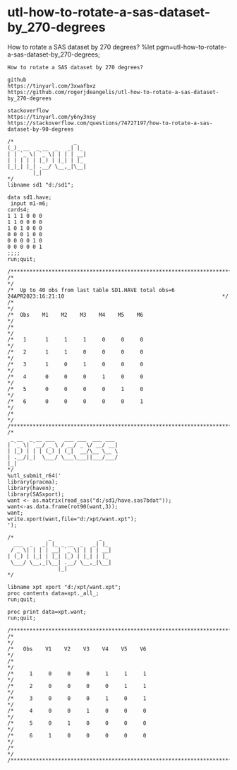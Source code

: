 # utl-how-to-rotate-a-sas-dataset-by_270-degrees
How to rotate a SAS dataset by 270 degrees? 
    %let pgm=utl-how-to-rotate-a-sas-dataset-by_270-degrees;

    How to rotate a SAS dataset by 270 degrees?

    github
    https://tinyurl.com/3xwafbxz
    https://github.com/rogerjdeangelis/utl-how-to-rotate-a-sas-dataset-by_270-degrees

    stackoverflow
    https://tinyurl.com/y6ny3nsy
    https://stackoverflow.com/questions/74727197/how-to-rotate-a-sas-dataset-by-90-degrees

    /*                   _
    (_)_ __  _ __  _   _| |_
    | | `_ \| `_ \| | | | __|
    | | | | | |_) | |_| | |_
    |_|_| |_| .__/ \__,_|\__|
            |_|
    */
    libname sd1 "d:/sd1";

    data sd1.have;
     input m1-m6;
    cards4;
    1 1 1 0 0 0
    1 1 0 0 0 0
    1 0 1 0 0 0
    0 0 0 1 0 0
    0 0 0 0 1 0
    0 0 0 0 0 1
    ;;;;
    run;quit;

    /**************************************************************************************************************************/
    /*                                                                                                                        */
    /*  Up to 40 obs from last table SD1.HAVE total obs=6 24APR2023:16:21:10                                                  */
    /*                                                                                                                        */
    /*  Obs    M1    M2    M3    M4    M5    M6                                                                               */
    /*                                                                                                                        */
    /*   1      1     1     1     0     0     0                                                                               */
    /*   2      1     1     0     0     0     0                                                                               */
    /*   3      1     0     1     0     0     0                                                                               */
    /*   4      0     0     0     1     0     0                                                                               */
    /*   5      0     0     0     0     1     0                                                                               */
    /*   6      0     0     0     0     0     1                                                                               */
    /*                                                                                                                        */
    /**************************************************************************************************************************/
    /*
     _ __  _ __ ___   ___ ___  ___ ___
    | `_ \| `__/ _ \ / __/ _ \/ __/ __|
    | |_) | | | (_) | (_|  __/\__ \__ \
    | .__/|_|  \___/ \___\___||___/___/
    |_|
    */
    %utl_submit_r64('
    library(pracma);
    library(haven);
    library(SASxport);
    want <- as.matrix(read_sas("d:/sd1/have.sas7bdat"));
    want<-as.data.frame(rot90(want,3));
    want;
    write.xport(want,file="d:/xpt/want.xpt");
    ');

    /*           _               _
      ___  _   _| |_ _ __  _   _| |_
     / _ \| | | | __| `_ \| | | | __|
    | (_) | |_| | |_| |_) | |_| | |_
     \___/ \__,_|\__| .__/ \__,_|\__|
                    |_|
    */

    libname xpt xport "d:/xpt/want.xpt";
    proc contents data=xpt._all_;
    run;quit;

    proc print data=xpt.want;
    run;quit;

    /**************************************************************************************************************************/
    /*                                                                                                                        */
    /*   Obs    V1    V2    V3    V4    V5    V6                                                                              */
    /*                                                                                                                        */
    /*     1     0     0     0     1     1     1                                                                              */
    /*     2     0     0     0     0     1     1                                                                              */
    /*     3     0     0     0     1     0     1                                                                              */
    /*     4     0     0     1     0     0     0                                                                              */
    /*     5     0     1     0     0     0     0                                                                              */
    /*     6     1     0     0     0     0     0                                                                              */
    /*                                                                                                                        */
    /**************************************************************************************************************************/
